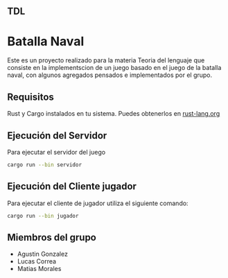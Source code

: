 ## TDL


# Batalla Naval 

Este es un proyecto realizado para la materia Teoria del lenguaje que consiste en la implementscion de un juego basado
en el juego de la batalla naval, con algunos agregados pensados e implementados por el grupo.

## Requisitos

Rust y Cargo instalados en tu sistema. Puedes obtenerlos en [rust-lang.org](https://www.rust-lang.)

## Ejecución del Servidor

Para ejecutar el servidor del juego

```bash
cargo run --bin servidor
```

## Ejecución del Cliente jugador

Para ejecutar el cliente de jugador utiliza el siguiente comando:

```bash
cargo run --bin jugador
```



## Miembros del grupo
- Agustin Gonzalez
- Lucas Correa
- Matias Morales

